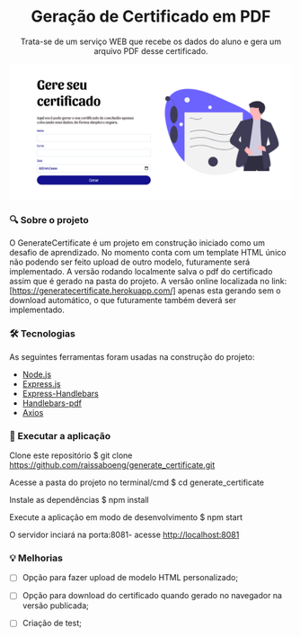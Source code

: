 

<h1 align="center">Geração de Certificado em PDF</h1> 
<p align="center">Trata-se de um serviço WEB que recebe os dados do aluno e gera um arquivo PDF desse certificado.</p>

<img src="public/images/Generate Certificate layout.PNG">


### :mag: Sobre o projeto 
O GenerateCertificate é um projeto em construção iniciado como um desafio de aprendizado. No momento conta com um template HTML único não podendo ser feito upload de outro modelo, futuramente será implementado. A versão rodando localmente salva o pdf do certificado assim que é gerado na pasta do projeto. A versão online localizada no link: [https://generatecertificate.herokuapp.com/] apenas esta gerando sem o download automático, o que futuramente também deverá ser implementado.

### 🛠 Tecnologias

As seguintes ferramentas foram usadas na construção do projeto:

- [Node.js](https://nodejs.org/en/)
- [Express.js](http://expressjs.com/)
- [Express-Handlebars](https://www.npmjs.com/package/express-handlebars)
- [Handlebars-pdf](https://www.npmjs.com/package/handlebars-pdf)
- [Axios](https://www.npmjs.com/package/axios)

### :key: Executar a aplicação

Clone este repositório
$ git clone https://github.com/raissaboeng/generate_certificate.git

Acesse a pasta do projeto no terminal/cmd
$ cd generate_certificate

Instale as dependências
$ npm install

Execute a aplicação em modo de desenvolvimento
$ npm start

O servidor inciará na porta:8081- acesse <http://localhost:8081> 


### :bulb: Melhorias
- [ ] Opção para fazer upload de modelo HTML personalizado;
- [ ] Opção para download do certificado quando gerado no navegador na versão publicada;
- [ ] Criação de test;

